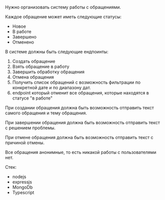 Нужно организовать систему работы с обращениями. 

Каждое обращение может иметь следующие статусы:
- Новое
- В работе
- Завершено
- Отменено


В системе должны быть следующие ендпоинты:


1) Создать обращение
2) Взять обращение в работу
3) Завершить обработку обращения
4) Отмена обращения
5) Получить список обращений с возможность фильтрации по конкретной дате и по диапазону дат.
6) endpoint который отменит все обращения, которые находятся в статусе "в работе"


При создании обращения должна быть возможность отправить текст самого обращения и тему обращения. 


При завершении обращения должна быть возможность отправить текст с решением проблемы.


При отмене обращения должна быть возможность отправить текст с причиной отмены.


Все обращения анонимные, то есть никакой работы с пользователями нет.


Стек:
- nodejs
- expressjs
- MongoDb
- Typescript